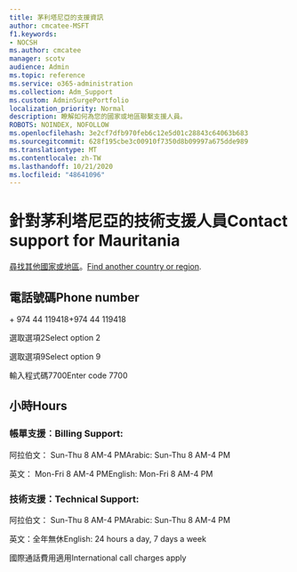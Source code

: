 ```yaml
---
title: 茅利塔尼亞的支援資訊
author: cmcatee-MSFT
f1.keywords:
- NOCSH
ms.author: cmcatee
manager: scotv
audience: Admin
ms.topic: reference
ms.service: o365-administration
ms.collection: Adm_Support
ms.custom: AdminSurgePortfolio
localization_priority: Normal
description: 瞭解如何為您的國家或地區聯繫支援人員。
ROBOTS: NOINDEX, NOFOLLOW
ms.openlocfilehash: 3e2cf7dfb970feb6c12e5d01c28843c64063b683
ms.sourcegitcommit: 628f195cbe3c00910f7350d8b09997a675dde989
ms.translationtype: MT
ms.contentlocale: zh-TW
ms.lasthandoff: 10/21/2020
ms.locfileid: "48641096"
---
```

# <a name="contact-support-for-mauritania"></a><span data-ttu-id="64e60-103">針對茅利塔尼亞的技術支援人員</span><span class="sxs-lookup"><span data-stu-id="64e60-103">Contact support for Mauritania</span></span>

<span data-ttu-id="64e60-104">[尋找其他國家或地區](../contact-support-for-business-products.md)。</span><span class="sxs-lookup"><span data-stu-id="64e60-104">[Find another country or region](../contact-support-for-business-products.md).</span></span>

## <a name="phone-number"></a><span data-ttu-id="64e60-105">電話號碼</span><span class="sxs-lookup"><span data-stu-id="64e60-105">Phone number</span></span>
<span data-ttu-id="64e60-106">+ 974 44 119418</span><span class="sxs-lookup"><span data-stu-id="64e60-106">+974 44 119418</span></span>

<span data-ttu-id="64e60-107">選取選項2</span><span class="sxs-lookup"><span data-stu-id="64e60-107">Select option 2</span></span>

<span data-ttu-id="64e60-108">選取選項9</span><span class="sxs-lookup"><span data-stu-id="64e60-108">Select option 9</span></span>

<span data-ttu-id="64e60-109">輸入程式碼7700</span><span class="sxs-lookup"><span data-stu-id="64e60-109">Enter code 7700</span></span>

## <a name="hours"></a><span data-ttu-id="64e60-110">小時</span><span class="sxs-lookup"><span data-stu-id="64e60-110">Hours</span></span>
### <a name="billing-support"></a><span data-ttu-id="64e60-111">帳單支援︰</span><span class="sxs-lookup"><span data-stu-id="64e60-111">Billing Support:</span></span>

<span data-ttu-id="64e60-112">阿拉伯文： Sun-Thu 8 AM-4 PM</span><span class="sxs-lookup"><span data-stu-id="64e60-112">Arabic: Sun-Thu 8 AM-4 PM</span></span>

<span data-ttu-id="64e60-113">英文： Mon-Fri 8 AM-4 PM</span><span class="sxs-lookup"><span data-stu-id="64e60-113">English: Mon-Fri 8 AM-4 PM</span></span>

### <a name="technical-support"></a><span data-ttu-id="64e60-114">技術支援：</span><span class="sxs-lookup"><span data-stu-id="64e60-114">Technical Support:</span></span>

<span data-ttu-id="64e60-115">阿拉伯文： Sun-Thu 8 AM-4 PM</span><span class="sxs-lookup"><span data-stu-id="64e60-115">Arabic: Sun-Thu 8 AM-4 PM</span></span>

<span data-ttu-id="64e60-116">英文：全年無休</span><span class="sxs-lookup"><span data-stu-id="64e60-116">English: 24 hours a day, 7 days a week</span></span>

<span data-ttu-id="64e60-117">國際通話費用適用</span><span class="sxs-lookup"><span data-stu-id="64e60-117">International call charges apply</span></span>
